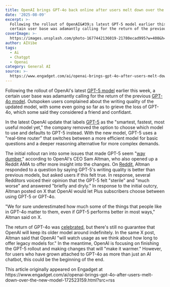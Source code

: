 ```yaml
---
title: OpenAI brings GPT-4o back online after users melt down over the new model
date: '2025-08-09'
excerpt: >-
  Following the rollout of OpenAI&#39;s latest GPT-5 model earlier this week, a
  certain user base was adamantly calling for the return of the previous G...
coverImage: >-
  https://images.unsplash.com/photo-1677442136019-21780ecad995?w=400&h=200&fit=crop&auto=format
author: AIVibe
tags:
  - Ai
  - Chatgpt
  - Openai
category: General AI
source: >-
  https://www.engadget.com/ai/openai-brings-gpt-4o-after-users-melt-down-over-the-new-model-172523159.html?src=rss
---
```

<p>Following the rollout of OpenAI&#39;s latest <a data-i13n="elm:context_link;elmt:doNotAffiliate;cpos:1;pos:1" class="no-affiliate-link" href="https://www.engadget.com/ai/gpt-5-is-here-and-its-free-for-everyone-170001066.html">GPT-5 model</a> earlier this week, a certain user base was adamantly calling for the return of the previous <a data-i13n="elm:context_link;elmt:doNotAffiliate;cpos:2;pos:1" class="no-affiliate-link" href="https://www.engadget.com/new-lightweight-gpt-4o-mini-model-promises-an-improved-chatgpt-experience-170143382.html">GPT-4o model</a>. Outspoken users complained about the writing quality of the updated model, with some even going so far as to grieve the loss of GPT-4o, which some said they considered a friend and confidant.</p>
<p>In the latest OpenAI update that labels <a data-i13n="elm:context_link;elmt:doNotAffiliate;cpos:3;pos:1" class="no-affiliate-link" href="https://openai.com/index/introducing-gpt-5/">GPT-5</a> as the &quot;smartest, fastest, most useful model yet,&quot; the company removed the option to choose which model to use and defaults to GPT-5 instead. With the new model, GPT-5 uses a &quot;real-time router&quot; that switches between a more efficient model for basic questions and a deeper reasoning alternative for more complex demands.&nbsp;</p>
<span id="end-legacy-contents"></span><p>The initial rollout ran into some issues that made GPT-5 seem &quot;<a data-i13n="elm:context_link;elmt:doNotAffiliate;cpos:4;pos:1" class="no-affiliate-link" href="https://x.com/sama/status/1953893841381273969">way dumber</a>,&quot; according to OpenAI&#39;s CEO Sam Altman, who also opened up a Reddit AMA to offer more insight into the changes. On <a data-i13n="elm:context_link;elmt:doNotAffiliate;cpos:5;pos:1" class="no-affiliate-link" href="https://www.reddit.com/r/ChatGPT/comments/1mkae1l/comment/n7n5zzj">Reddit</a>, Altman responded to a question by saying GPT-5&#39;s writing quality is better than previous models, but asked users if this felt true. In response, several Redditors voiced their opinion that the GPT-5 felt &quot;sterile&quot; and &quot;much worse&quot; and answered &quot;briefly and dryly.&quot; In response to the initial outcry, Altman posted on X that OpenAI would let Plus subscribers choose between using GPT-5 or GPT-4o.</p>
<p>&quot;We for sure underestimated how much some of the things that people like in GPT-4o matter to them, even if GPT-5 performs better in most ways,&quot; Altman said on X.</p>
<p>The return of GPT-4o was <a data-i13n="elm:context_link;elmt:doNotAffiliate;cpos:6;pos:1" class="no-affiliate-link" href="https://www.reddit.com/r/ChatGPT/comments/1mljfc0/4o_is_back/">celebrated</a>, but there&#39;s still no guarantee that OpenAI will keep its older model around indefinitely. In the same X post, Altman said that OpenAI &quot;will watch usage as we think about how long to offer legacy models for.&quot; In the meantime, OpenAI is focusing on finishing the GPT-5 rollout and making changes that will &quot;make it warmer.&quot; However, for users who have grown attached to GPT-4o as more than just an AI chatbot, this could be the beginning of the end.</p>This article originally appeared on Engadget at https://www.engadget.com/ai/openai-brings-gpt-4o-after-users-melt-down-over-the-new-model-172523159.html?src=rss
